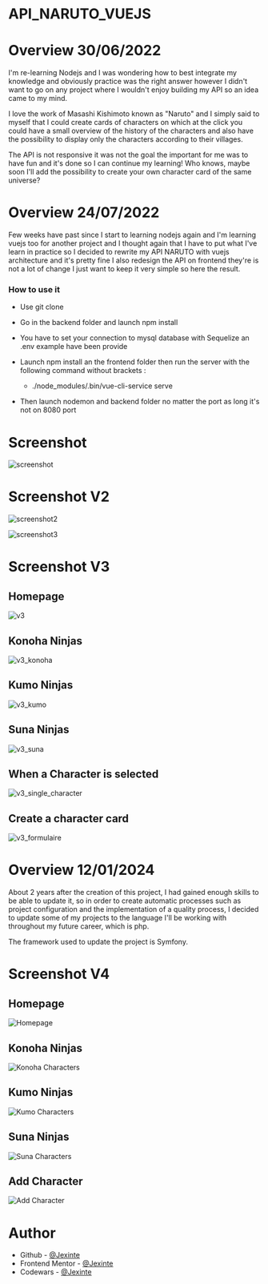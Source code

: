 # API_NARUTO_VUEJS


# Overview 30/06/2022

I'm re-learning Nodejs and I was wondering how to best integrate my knowledge and obviously practice was the right answer however I didn't want to go on any project where I wouldn't enjoy building my API so an idea came to my mind.

I love the work of Masashi Kishimoto known as "Naruto" and I simply said to myself that I could create cards of characters on which at the click you could have a small overview of the history of the characters and also have the possibility to display only the characters according to their villages.

The API is not responsive it was not the goal the important for me was to have fun and it's done so I can continue my learning! Who knows, maybe soon I'll add the possibility to create your own character card of the same universe?

# Overview 24/07/2022

Few weeks have past since I start to learning nodejs again and I'm learning vuejs too for another project and I thought again that I have to put what I've learn in practice so I decided to rewrite my API NARUTO with vuejs architecture and it's pretty fine I also redesign the API on frontend they're is not a lot of change I just want to keep it very simple so here the result.

### How to use it

- Use git clone
- Go in the backend folder and launch npm install
- You have to set your connection to mysql database with Sequelize an .env example have been provide
- Launch npm install an the frontend folder then run the server with the following command without brackets :
    -  ./node_modules/.bin/vue-cli-service serve

- Then launch nodemon and backend folder no matter the port as long it's not on 8080 port

# Screenshot
![screenshot](https://user-images.githubusercontent.com/88725081/176664015-06a9b7e4-444f-4ce9-9dff-ee5d9d82999a.png)

# Screenshot V2
![screenshot2](https://user-images.githubusercontent.com/88725081/178142201-07ed58cf-3533-448b-bcc6-8feb1e753543.png)

![screenshot3](https://user-images.githubusercontent.com/88725081/178142211-da37ae4d-e79a-43d7-85c3-cc3a3b85530b.png)

# Screenshot V3

## Homepage
![v3](https://user-images.githubusercontent.com/88725081/180665248-fb6e1d82-b379-478e-892d-c8ff0fa0d60d.PNG)

## Konoha Ninjas
![v3_konoha](https://user-images.githubusercontent.com/88725081/180665249-196ffdaf-c2da-4c93-ba75-57dea08aa5c7.PNG)

## Kumo Ninjas
![v3_kumo](https://user-images.githubusercontent.com/88725081/180665250-9ea056b4-868d-4db0-98a8-6f96e8f42906.PNG)

## Suna Ninjas
![v3_suna](https://user-images.githubusercontent.com/88725081/180665251-57bdb72c-c134-48e6-b465-ac485801a11c.PNG)

## When a Character is selected
![v3_single_character](https://user-images.githubusercontent.com/88725081/180665365-e5d71d5b-d25e-4f64-b5a8-859d21e732a8.PNG)

## Create a character card
![v3_formulaire](https://user-images.githubusercontent.com/88725081/180665367-630a5e40-3cd4-48a9-912b-fb0f644e23e5.PNG)


# Overview 12/01/2024
About 2 years after the creation of this project, I had gained enough skills to be able to update it, so in order to create automatic processes such as project configuration and the implementation of a quality process, I decided to update some of my projects to the language I'll be working with throughout my future career, which is php.

The framework used to update the project is Symfony.

# Screenshot V4

## Homepage
![Homepage](https://github.com/Jexinte/Naruto/assets/88725081/2fbb2805-00bb-431f-a401-3c735cadcf95)

## Konoha Ninjas
![Konoha Characters](https://github.com/Jexinte/Naruto/assets/88725081/c974448f-f11b-48b0-9b91-6471e737a3c3)

## Kumo Ninjas
![Kumo Characters](https://github.com/Jexinte/Naruto/assets/88725081/0f40d82c-e3e6-478d-96dc-9fbadddb5c38)

## Suna Ninjas
![Suna Characters](https://github.com/Jexinte/Naruto/assets/88725081/79584e8f-1e74-4c40-9105-da208dd5e1e1)

## Add Character 
![Add Character](https://github.com/Jexinte/Naruto/assets/88725081/f6fad76e-05a6-4799-b695-0363cc6d757a)

# Author
- Github - [@Jexinte](https://github.com/Jexinte)
- Frontend Mentor - [@Jexinte](https://www.frontendmentor.io/profile/Jexinte)
- Codewars - [@Jexinte](https://www.codewars.com/users/Jexinte)

